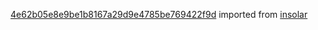 [4e62b05e8e9be1b8167a29d9e4785be769422f9d](https://github.com/insolar/insolar/commit/4e62b05e8e9be1b8167a29d9e4785be769422f9d) imported from [insolar](https://github.com/insolar/insolar)
